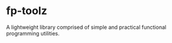 # fp-toolz

A lightweight library comprised of simple and practical functional programming utilities.
